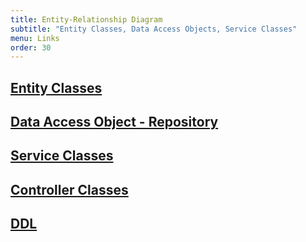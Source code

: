 ```yaml
---
title: Entity-Relationship Diagram
subtitle: "Entity Classes, Data Access Objects, Service Classes"
menu: Links
order: 30
---
```



## [Entity Classes](https://github.com/sound-doodle/service/tree/main/src/main/java/edu/cnm/deepdive/sounddoodleservice/model/entity)

## [Data Access Object - Repository](https://github.com/sound-doodle/service/tree/main/src/main/java/edu/cnm/deepdive/sounddoodleservice/model/dao)

## [Service Classes](https://github.com/sound-doodle/service/tree/main/src/main/java/edu/cnm/deepdive/sounddoodleservice/model/service)

## [Controller Classes](https://github.com/sound-doodle/service/tree/main/src/main/java/edu/cnm/deepdive/sounddoodleservice/controller)

## [DDL](https://github.com/sound-doodle/service/tree/main/docs/sql)

